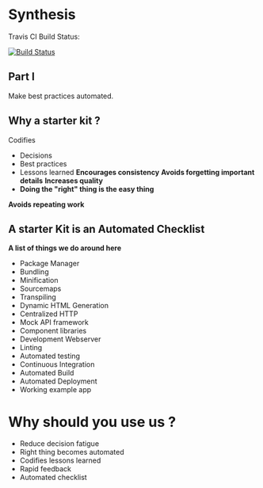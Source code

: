 # Synthesis
Travis CI Build Status: 

[![Build Status](https://travis-ci.org/bogdaniel/Synthesis.svg?branch=master)](https://travis-ci.org/bogdaniel/Synthesis)


Part I
------
Make best practices automated.

Why a starter kit ?
-------------------
Codifies

 - Decisions
 - Best practices 
 - Lessons learned
**Encourages consistency**
**Avoids forgetting important details**
**Increases quality**
- **Doing the "right" thing is the easy thing**

**Avoids repeating work**

A starter Kit is an Automated Checklist
---------------------------------------
**A list of things we do around here**

 - Package Manager
- Bundling
- Minification
- Sourcemaps
- Transpiling
- Dynamic HTML Generation
- Centralized HTTP
- Mock API framework
- Component libraries
- Development Webserver
- Linting
- Automated testing
- Continuous Integration
- Automated Build
- Automated Deployment
- Working example app

Why should you use us ?
=======================

 - Reduce decision fatigue
 - Right thing becomes automated
 - Codifies lessons learned
 -  Rapid feedback
 - Automated checklist


